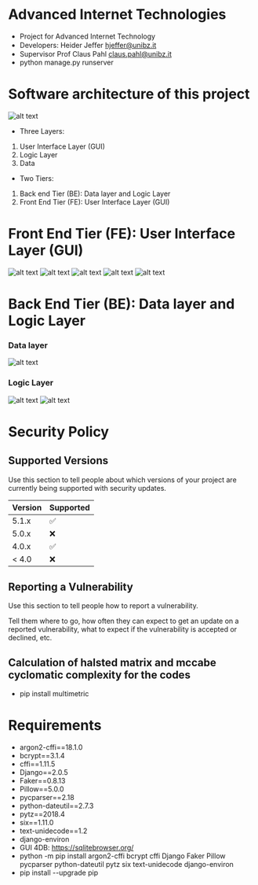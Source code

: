 # Advanced Internet Technologies
- Project for Advanced Internet Technology
- Developers: Heider Jeﬀer	hjeffer@unibz.it
- Supervisor Prof Claus Pahl claus.pahl@unibz.it
- python manage.py runserver

# Software architecture of this project
![alt text](https://github.com/HeiderJeffer/Project-for-Advanced-Internet-Technology/blob/master/GUI/7.png)
- Three Layers:
1. User Interface Layer (GUI)
2. Logic Layer
3. Data

- Two Tiers:
1. Back end Tier (BE): Data layer and Logic Layer
2. Front End Tier (FE): User Interface Layer (GUI)

#  Front End Tier (FE): User Interface Layer (GUI)
![alt text](https://github.com/HeiderJeffer/Project-for-Advanced-Internet-Technology/blob/master/GUI/1.png)
![alt text](https://github.com/HeiderJeffer/Project-for-Advanced-Internet-Technology/blob/master/GUI/2.png)
![alt text](https://github.com/HeiderJeffer/Project-for-Advanced-Internet-Technology/blob/master/GUI/3.png)
![alt text](https://github.com/HeiderJeffer/Project-for-Advanced-Internet-Technology/blob/master/GUI/4.png)
![alt text](https://github.com/HeiderJeffer/Project-for-Advanced-Internet-Technology/blob/master/GUI/5.png)

# Back End Tier (BE): Data layer and Logic Layer
### Data layer
![alt text](https://github.com/HeiderJeffer/Project-for-Advanced-Internet-Technology/blob/master/GUI/8.png)
### Logic Layer
![alt text](https://github.com/HeiderJeffer/Project-for-Advanced-Internet-Technology/blob/master/GUI/6a.png)
![alt text](https://github.com/HeiderJeffer/Project-for-Advanced-Internet-Technology/blob/master/GUI/6.png)


# Security Policy

## Supported Versions

Use this section to tell people about which versions of your project are
currently being supported with security updates.

| Version | Supported          |
| ------- | ------------------ |
| 5.1.x   | :white_check_mark: |
| 5.0.x   | :x:                |
| 4.0.x   | :white_check_mark: |
| < 4.0   | :x:                |

## Reporting a Vulnerability

Use this section to tell people how to report a vulnerability.

Tell them where to go, how often they can expect to get an update on a
reported vulnerability, what to expect if the vulnerability is accepted or
declined, etc.

## Calculation of halsted matrix and mccabe cyclomatic complexity for the codes 
- pip install multimetric

# Requirements

- argon2-cffi==18.1.0
- bcrypt==3.1.4
- cffi==1.11.5
- Django==2.0.5
- Faker==0.8.13
- Pillow==5.0.0
- pycparser==2.18
- python-dateutil==2.7.3
- pytz==2018.4
- six==1.11.0
- text-unidecode==1.2
- django-environ
- GUI 4DB:  https://sqlitebrowser.org/
- python -m pip install argon2-cffi bcrypt cffi Django Faker Pillow pycparser python-dateutil pytz six text-unidecode django-environ
- pip install --upgrade pip

